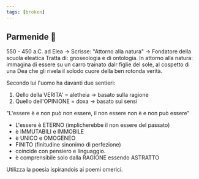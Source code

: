 ```yaml
---
tags: [broken]
---
```

## Parmenide 🧠
550 - 450 a.C. ad Elea → Scrisse: "Attorno alla natura" → Fondatore della scuola eleatica
Tratta di: gnoseologia e di ontologia.
In attorno alla natura: immagina di essere su un carro trainato dalr figlie del sole, al cospetto di una Dea che gli rivela il solodo cuore della ben rotonda verità.

Secondo lui l'uomo ha davanti due sentieri:
1.  Qello della VERITA' = aletheia → basato sulla ragione
2.  Quello dell'OPINIONE = doxa → basato sui sensi

"L'essere è e non può non essere, il non essere non è e non può essere"
-   L'essere è ETERNO (implicherebbe il non essere del passato)
-   è IMMUTABILI e IMMOBILE
-   è UNICO e OMOGENEO
-   FINITO (finitudine sinonimo di perfezione)
-   coincide con pensiero e linguaggio.
-   è comprensibile solo dalla RAGIONE essendo ASTRATTO

Utilizza la poesia ispirandois ai poemi omerici.